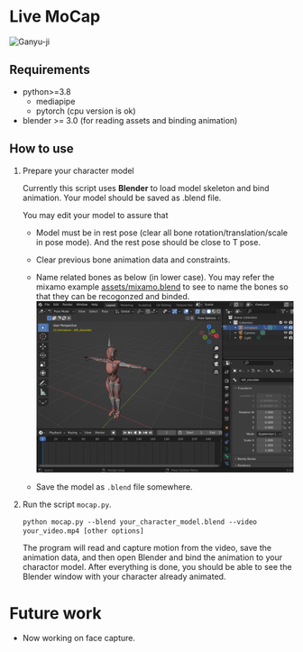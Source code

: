 # Live MoCap

![Ganyu-ji](images/ganyu_ji.gif)

## Requirements

* python>=3.8
    * mediapipe
    * pytorch (cpu version is ok)
* blender >= 3.0 (for reading assets and binding animation)

## How to use

1.  Prepare your character model
    
    Currently this script uses **Blender** to load model skeleton and bind animation. Your model should be saved as .blend file. 
    
    You may edit your model to assure that

    * Model must be in rest pose (clear all bone rotation/translation/scale in pose mode). And the rest pose should be close to T pose. 
    
    * Clear previous bone animation data and constraints.
    
    * Name related bones as below (in lower case). You may refer the mixamo example [assets/mixamo.blend](assets/mixamo.blend) to see to name the bones so that they can be recogonzed and binded.
    ![](images/mixamo.png)

    * Save the model as `.blend` file somewhere.

2.  Run the script `mocap.py`.

    ```
    python mocap.py --blend your_character_model.blend --video your_video.mp4 [other options] 
    ```

    The program will read and capture motion from the video, save the animation data, and then open Blender and bind the animation to your charactor model. After everything is done, you should be able to see the Blender window with your character already animated.

# Future work

* Now working on face capture.